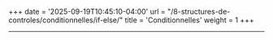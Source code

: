 +++
date = '2025-09-19T10:45:10-04:00'
url = "/8-structures-de-controles/conditionnelles/if-else/"
title = 'Conditionnelles'
weight = 1
+++

---